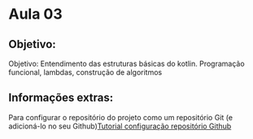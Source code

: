 # Aula 03

## Objetivo:
Objetivo:  Entendimento das estruturas básicas do kotlin. Programação funcional, lambdas, construção de algoritmos 

## Informações extras:

Para configurar o repositório do projeto como um repositório Git (e adicioná-lo no seu Github)[Tutorial configuração repositório Github](https://docs.github.com/en/free-pro-team@latest/github/importing-your-projects-to-github/adding-an-existing-project-to-github-using-the-command-line)




